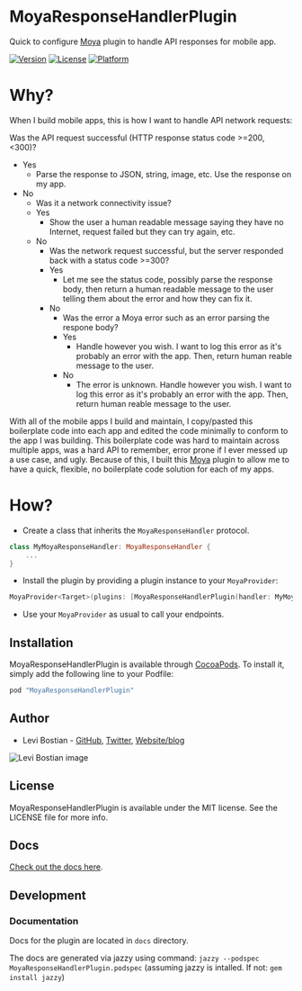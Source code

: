 # MoyaResponseHandlerPlugin
Quick to configure [Moya](https://github.com/Moya/Moya) plugin to handle API responses for mobile app. 

[![Version](https://img.shields.io/cocoapods/v/MoyaResponseHandlerPlugin.svg?style=flat)](http://cocoapods.org/pods/MoyaResponseHandlerPlugin)
[![License](https://img.shields.io/cocoapods/l/MoyaResponseHandlerPlugin.svg?style=flat)](http://cocoapods.org/pods/MoyaResponseHandlerPlugin)
[![Platform](https://img.shields.io/cocoapods/p/MoyaResponseHandlerPlugin.svg?style=flat)](http://cocoapods.org/pods/MoyaResponseHandlerPlugin)

# Why?

When I build mobile apps, this is how I want to handle API network requests:

Was the API request successful (HTTP response status code >=200, <300)? 
* Yes
  * Parse the response to JSON, string, image, etc. Use the response on my app. 
* No
  * Was it a network connectivity issue? 
  * Yes
    * Show the user a human readable message saying they have no Internet, request failed but they can try again, etc. 
  * No
    * Was the network request successful, but the server responded back with a status code >=300?
    * Yes
      * Let me see the status code, possibly parse the response body, then return a human readable message to the user telling them about the error and how they can fix it. 
    * No
      * Was the error a Moya error such as an error parsing the respone body? 
      * Yes 
        * Handle however you wish. I want to log this error as it's probably an error with the app. Then, return human reable message to the user.
      * No 
        * The error is unknown. Handle however you wish. I want to log this error as it's probably an error with the app. Then, return human reable message to the user.

With all of the mobile apps I build and maintain, I copy/pasted this boilerplate code into each app and edited the code minimally to conform to the app I was building. This boilerplate code was hard to maintain across multiple apps, was a hard API to remember, error prone if I ever messed up a use case, and ugly. Because of this, I built this [Moya](https://github.com/Moya/Moya) plugin to allow me to have a quick, flexible, no boilerplate code solution for each of my apps. 

# How? 

* Create a class that inherits the `MoyaResponseHandler` protocol. 

```swift
class MyMoyaResponseHandler: MoyaResponseHandler {
    ...
}
```

* Install the plugin by providing a plugin instance to your `MoyaProvider`:

```swift
MoyaProvider<Target>(plugins: [MoyaResponseHandlerPlugin(handler: MyMoyaResponseHandler)])
```

* Use your `MoyaProvider` as usual to call your endpoints. 

## Installation

MoyaResponseHandlerPlugin is available through [CocoaPods](http://cocoapods.org). To install
it, simply add the following line to your Podfile:

```ruby
pod "MoyaResponseHandlerPlugin"
```

## Author 

* Levi Bostian - [GitHub](https://github.com/levibostian), [Twitter](https://twitter.com/levibostian), [Website/blog](http://levibostian.com)

![Levi Bostian image](https://gravatar.com/avatar/22355580305146b21508c74ff6b44bc5?s=250)

## License

MoyaResponseHandlerPlugin is available under the MIT license. See the LICENSE file for more info.
 
## Docs

[Check out the docs here](https://levibostian.github.io/MoyaResponseHandlerPlugin/Classes/MoyaResponseHandlerPlugin.html). 

## Development 

### Documentation 

Docs for the plugin are located in `docs` directory. 

The docs are generated via jazzy using command: `jazzy --podspec MoyaResponseHandlerPlugin.podspec` (assuming jazzy is intalled. If not: `gem install jazzy`)
